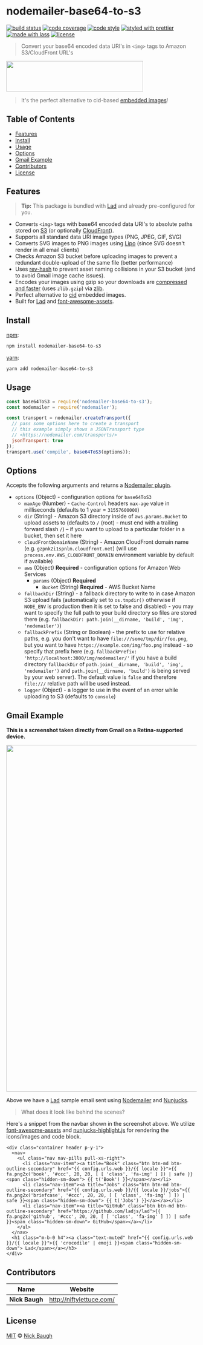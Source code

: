 # nodemailer-base64-to-s3

[![build status](https://img.shields.io/travis/ladjs/nodemailer-base64-to-s3.svg)](https://travis-ci.org/ladjs/nodemailer-base64-to-s3)
[![code coverage](https://img.shields.io/codecov/c/github/ladjs/nodemailer-base64-to-s3.svg)](https://codecov.io/gh/ladjs/nodemailer-base64-to-s3)
[![code style](https://img.shields.io/badge/code_style-XO-5ed9c7.svg)](https://github.com/sindresorhus/xo)
[![styled with prettier](https://img.shields.io/badge/styled_with-prettier-ff69b4.svg)](https://github.com/prettier/prettier)
[![made with lass](https://img.shields.io/badge/made_with-lass-95CC28.svg)](https://lass.js.org)
[![license](https://img.shields.io/github/license/ladjs/nodemailer-base64-to-s3.svg)](<>)

> Convert your base64 encoded data URI's in `<img>` tags to Amazon S3/CloudFront URL's

<img src="https://cdn.rawgit.com/ladjs/nodemailer-base64-to-s3/master/media/screenshot.png" width="361.5" height="80.75" />

> It's the perfect alternative to cid-based [embedded images][nodemailer-doc]!


## Table of Contents

* [Features](#features)
* [Install](#install)
* [Usage](#usage)
* [Options](#options)
* [Gmail Example](#gmail-example)
* [Contributors](#contributors)
* [License](#license)


## Features

> **Tip:** This package is bundled with [Lad][] and already pre-configured for you.

* Converts `<img>` tags with base64 encoded data URI's to absolute paths stored on [S3][] (or optionally [CloudFront][]).
* Supports all standard data URI image types (PNG, JPEG, GIF, SVG)
* Converts SVG images to PNG images using [Lipo][lipo] (since SVG doesn't render in all email clients)
* Checks Amazon S3 bucket before uploading images to prevent a redundant double-upload of the same file (better performance)
* Uses [rev-hash][] to prevent asset naming collisions in your S3 bucket (and to avoid Gmail image cache issues).
* Encodes your images using gzip so your downloads are [compressed and faster][s3-article] (uses `zlib.gzip`) via [zlib][].
* Perfect alternative to [cid][cid-url] embedded images.
* Built for [Lad][] and [font-awesome-assets][].


## Install

[npm][]:

```sh
npm install nodemailer-base64-to-s3
```

[yarn][]:

```sh
yarn add nodemailer-base64-to-s3
```


## Usage

```js
const base64ToS3 = require('nodemailer-base64-to-s3');
const nodemailer = require('nodemailer');

const transport = nodemailer.createTransport({
  // pass some options here to create a transport
  // this example simply shows a JSONTransport type
  // <https://nodemailer.com/transports/>
  jsonTransport: true
});
transport.use('compile', base64ToS3(options));
```


## Options

Accepts the following arguments and returns a [Nodemailer plugin][nodemailer-plugin].

* `options` (Object) - configuration options for `base64ToS3`
  * `maxAge` (Number) - `Cache-Control` headers `max-age` value in milliseconds (defaults to 1 year = `31557600000`)
  * `dir` (String) - Amazon S3 directory inside of `aws.params.Bucket` to upload assets to (defaults to `/` (root) - must end with a trailing forward slash `/`) – if you want to upload to a particular folder in a bucket, then set it here
  * `cloudFrontDomainName` (String) - Amazon CloudFront domain name (e.g. `gzpnk2i1spnlm.cloudfront.net`) (will use `process.env.AWS_CLOUDFRONT_DOMAIN` environment variable by default if available)
  * `aws` (Object) **Required** - configuration options for Amazon Web Services
    * `params` (Object) **Required**
      * `Bucket` (String) **Required** - AWS Bucket Name
  * `fallbackDir` (String) - a fallback directory to write to in case Amazon S3 upload fails (automatically set to `os.tmpdir()` otherwise if `NODE_ENV` is production then it is set to false and disabled) - you may want to specify the full path to your build directory so files are stored there (e.g. `fallbackDir: path.join(__dirname, 'build', 'img', 'nodemailer')`)
  * `fallbackPrefix` (String or Boolean) - the prefix to use for relative paths, e.g. you don't want to have `file:///some/tmp/dir/foo.png`, but you want to have `https://example.com/img/foo.png` instead - so specify that prefix here (e.g. `fallbackPrefix: 'http://localhost:3000/img/nodemailer/'` if you have a build directory `fallbackDir` of `path.join(__dirname, 'build', 'img', 'nodemailer')` and `path.join(__dirname, 'build')` is being served by your web server).  The default value is `false` and therefore `file:///` relative path will be used instead.
  * `logger` (Object) - a logger to use in the event of an error while uploading to S3 (defaults to `console`)


## Gmail Example

**This is a screenshot taken directly from Gmail on a Retina-supported device.**

<img src="https://cdn.rawgit.com/ladjs/nodemailer-base64-to-s3/master/media/gmail-screenshot.png" width="808" height="916" />

Above we have a [Lad][] sample email sent using [Nodemailer][nodemailer] and [Nunjucks][nunjucks].

> What does it look like behind the scenes?

Here's a snippet from the navbar shown in the screenshot above. We utilize [font-awesome-assets][font-awesome-assets] and [nunjucks-highlight.js][nunjucks-highlight.js] for rendering the icons/images and code block.

```nunjucks
<div class="container header p-y-1">
  <nav>
    <ul class="nav nav-pills pull-xs-right">
      <li class="nav-item"><a title="Book" class="btn btn-md btn-outline-secondary" href="{{ config.urls.web }}/{{ locale }}">{{ fa.png2x('book', '#ccc', 20, 20, [ [ 'class', 'fa-img' ] ]) | safe }}<span class="hidden-sm-down"> {{ t('Book') }}</span></a></li>
      <li class="nav-item"><a title="Jobs" class="btn btn-md btn-outline-secondary" href="{{ config.urls.web }}/{{ locale }}/jobs">{{ fa.png2x('briefcase', '#ccc', 20, 20, [ [ 'class', 'fa-img' ] ]) | safe }}<span class="hidden-sm-down"> {{ t('Jobs') }}</a></a></li>
      <li class="nav-item"><a title="GitHub" class="btn btn-md btn-outline-secondary" href="https://github.com/ladjs/lad">{{ fa.png2x('github', '#ccc', 20, 20, [ [ 'class', 'fa-img' ] ]) | safe }}<span class="hidden-sm-down"> GitHub</span></a></li>
    </ul>
  </nav>
  <h1 class="m-b-0 h4"><a class="text-muted" href="{{ config.urls.web }}/{{ locale }}">{{ 'crocodile' | emoji }}<span class="hidden-sm-down"> Lad</span></a></h3>
</div>
```


## Contributors

| Name           | Website                    |
| -------------- | -------------------------- |
| **Nick Baugh** | <http://niftylettuce.com/> |


## License

[MIT](LICENSE) © [Nick Baugh](http://niftylettuce.com/)


## 

[npm]: https://www.npmjs.com/

[yarn]: https://yarnpkg.com/

[font-awesome-assets]: https://github.com/crocodilejs/font-awesome-assets

[cid-url]: https://sendgrid.com/blog/embedding-images-emails-facts/

[s3-article]: http://docs.aws.amazon.com/AmazonCloudFront/latest/DeveloperGuide/ServingCompressedFiles.html

[nodemailer-doc]: https://nodemailer.com/using-embedded-images/

[nodemailer-plugin]: https://github.com/nodemailer/nodemailer#plugin-api

[s3]: https://aws.amazon.com/s3/#pricing

[cloudfront]: https://aws.amazon.com/cloudfront/pricing/

[rev-hash]: https://github.com/sindresorhus/rev-hash

[zlib]: https://nodejs.org/api/zlib.html

[nodemailer]: https://nodemailer.com

[nunjucks]: https://github.com/mozilla/nunjucks

[nunjucks-highlight.js]: https://github.com/niftylettuce/nunjucks-highlight.js

[lad]: https://lad.js.org

[lipo]: https://lipo.io
